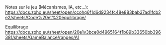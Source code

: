
Notes sur le jeu (Mécanismes, IA, etc...):
https://docs.zoho.eu/sheet/open/ccohq6f1d6d9234fc48e883bab37ad1fcb2e2/sheets/Code%20et%20équilibrage/

Equilibrage
https://docs.zoho.eu/sheet/open/20e1v3bce0d4965164f1b89b33650bb396381/sheets/GameBalance/ranges/A1
